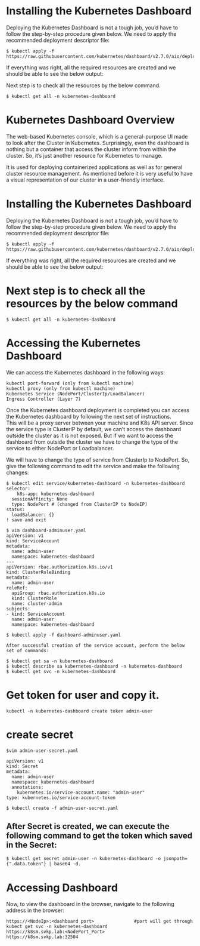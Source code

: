 # Installing the Kubernetes Dashboard
Deploying the Kubernetes Dashboard is not a tough job, you’d have to follow the step-by-step procedure given below. We need to apply the recommended deployment descriptor file:  
```
$ kubectl apply -f https://raw.githubusercontent.com/kubernetes/dashboard/v2.7.0/aio/deploy/recommended.yaml
```
If everything was right, all the required resources are created and we should be able to see the below output:

Next step is to check all the resources by the below command.
```
$ kubectl get all -n kubernetes-dashboard
```
# Kubernetes Dashboard Overview  
The web-based Kubernetes console, which is a general-purpose UI made to look after the Cluster in Kubernetes. Surprisingly, even the dashboard is nothing but a container that access the cluster inform from within the cluster. So, it’s just another resource for Kubernetes to manage.

It is used for deploying containerized applications as well as for general cluster resource management. As mentioned before it is very useful to have a visual representation of our cluster in a user-friendly interface.

# Installing the Kubernetes Dashboard
Deploying the Kubernetes Dashboard is not a tough job, you’d have to follow the step-by-step procedure given below. We need to apply the recommended deployment descriptor file:

```
$ kubectl apply -f https://raw.githubusercontent.com/kubernetes/dashboard/v2.7.0/aio/deploy/recommended.yaml
```
If everything was right, all the required resources are created and we should be able to see the below output:  

# Next step is to check all the resources by the below command
```
$ kubectl get all -n kubernetes-dashboard
```

# Accessing the Kubernetes Dashboard
We can access the Kubernetes dashboard in the following ways:

```
kubectl port-forward (only from kubectl machine)  
kubectl proxy (only from kubectl machine)  
Kubernetes Service (NodePort/ClusterIp/LoadBalancer)  
Ingress Controller (Layer 7)
```
Once the Kubernetes dashboard deployment is completed you can access the Kubernetes dashboard by following the next set of instructions.  
This will be a proxy server between your machine and K8s API server. Since the service type is ClusterIP by default, we can’t access the dashboard outside the cluster as it is not exposed. But if we want to access the dashboard from outside the cluster we have to change the type of the service to either NodePort or Loadbalancer.   

We will have to change the type of service from ClusterIp to NodePort. So, give the following command to edit the service and make the following changes:
```
$ kubectl edit service/kubernetes-dashboard -n kubernetes-dashboard
selector:
    k8s-app: kubernetes-dashboard
  sessionAffinity: None  
  type: NodePort # (changed from ClusterIP to NodeIP)
status:
  loadBalancer: {}
! save and exit 
```
```
$ vim dashboard-adminuser.yaml
apiVersion: v1
kind: ServiceAccount 
metadata:
  name: admin-user
  namespace: kubernetes-dashboard
---
apiVersion: rbac.authorization.k8s.io/v1
kind: ClusterRoleBinding
metadata:
  name: admin-user
roleRef:
  apiGroup: rbac.authorization.k8s.io
  kind: ClusterRole
  name: cluster-admin
subjects:
- kind: ServiceAccount
  name: admin-user
  namespace: kubernetes-dashboard
```

```
$ kubectl apply -f dashboard-adminuser.yaml

After successful creation of the service account, perform the below set of commands:

$ kubectl get sa -n kubernetes-dashboard
$ kubectl describe sa kubernetes-dashboard -n kubernetes-dashboard
$ kubectl get svc -n kubernetes-dashboard
```
# Get token for user and copy it.
```
kubectl -n kubernetes-dashboard create token admin-user
```
# create secret
```
$vim admin-user-secret.yaml

apiVersion: v1  
kind: Secret  
metadata:  
  name: admin-user  
  namespace: kubernetes-dashboard  
  annotations:  
    kubernetes.io/service-account.name: "admin-user"  
type: kubernetes.io/service-account-token
```
```
$ kubectl create -f admin-user-secret.yaml
```
## After Secret is created, we can execute the following command to get the token which saved in the Secret:
```
$ kubectl get secret admin-user -n kubernetes-dashboard -o jsonpath={".data.token"} | base64 -d.
```

# Accessing Dashboard
Now, to view the dashboard in the browser, navigate to the following address in the browser:
```
https://<NodeIp>:<dashboard port>               #port will get through kubect get svc -n kubernetes-dashboard
https://k8sm.svkp.lab:<NodePort_Port>
https://k8sm.svkp.lab:32504
```
